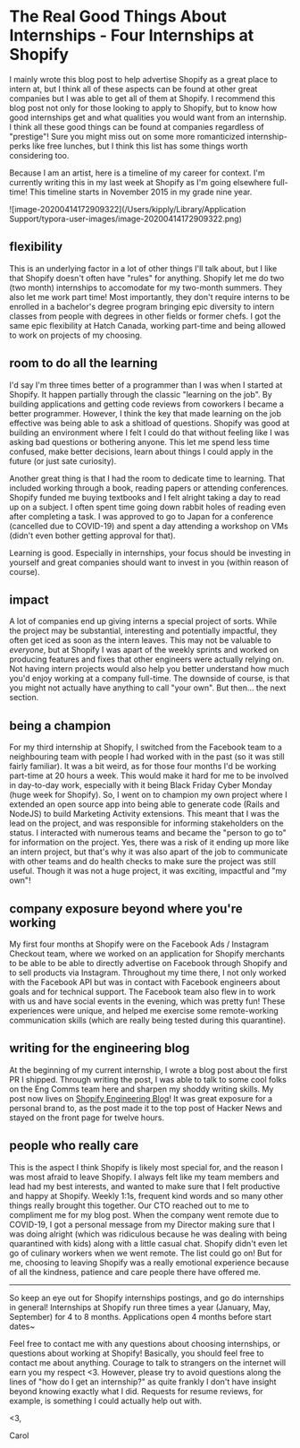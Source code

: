 # The Real Good Things About Internships - Four Internships at Shopify

I mainly wrote this blog post to help advertise Shopify as a great place to intern at, but I think all of these aspects can be found at other great companies but I was able to get all of them at Shopify. I recommend this blog post not only for those looking to apply to Shopify, but to know how good internships get and what qualities you would want from an internship. I think all these good things can be found at companies regardless of "prestige"! Sure you might miss out on some more romanticized internship-perks like free lunches, but I think this list has some things worth considering too.  

Because I am an artist, here is a timeline of my career for context. I'm currently writing this in my last week at Shopify as I'm going elsewhere full-time! This timeline starts in November 2015 in my grade nine year. 

![image-20200414172909322](/Users/kipply/Library/Application Support/typora-user-images/image-20200414172909322.png)

## flexibility

This is an underlying factor in a lot of other things I'll talk about, but I like that Shopify doesn't often have "rules" for anything. Shopify let me do two (two month) internships to accomodate for my two-month summers. They also let me work part time! Most importantly, they don't require interns to be enrolled in a bachelor's degree program bringing epic diversity to intern classes from people with degrees in other fields or former chefs. I got the same epic flexibility at Hatch Canada, working part-time and being allowed to work on projects of my choosing. 

## room to do all the learning

I'd say I'm three times better of a programmer than I was when I started at Shopify. It happen partially through the classic "learning on the job". By building applications and getting code reviews from coworkers I became a better programmer. However, I think the key that made learning on the job effective was being able to ask a shitload of questions. Shopify was good at building an environment where I felt I could do that without feeling like I was asking bad questions or bothering anyone. This let me spend less time confused, make better decisions, learn about things I could apply in the future (or just sate curiosity). 

Another great thing is that I had the room to dedicate time to learning. That included working through a book, reading papers or attending conferences. Shopify funded me buying textbooks and I felt alright taking a day to read up on a subject. I often spent time going down rabbit holes of reading even after completing a task. I was approved to go to Japan for a conference (cancelled due to COVID-19) and spent a day attending a workshop on VMs (didn't even bother getting approval for that).

Learning is good. Especially in internships, your focus should be investing in yourself and great companies should want to invest in you (within reason of course). 

## impact

A lot of companies end up giving interns a special project of sorts. While the project may be substantial, interesting and potentially impactful, they often get iced as soon as the intern leaves. This may not be valuable to _everyone_, but at Shopify I was apart of the weekly sprints and worked on producing features and fixes that other engineers were actually relying on. Not having intern projects would also help you better understand how much you'd enjoy working at a company full-time. The downside of course, is that you might not actually have anything to call "your own". But then... the next section. 

## being a champion 

For my third internship at Shopify, I switched from the Facebook team to a neighbouring team with people I had worked with in the past (so it was still fairly familiar). It was a bit weird, as for those four months I'd be working part-time at 20 hours a week. This would make it hard for me to be involved in day-to-day work, especially with it being Black Friday Cyber Monday (huge week for Shopify). So, I went on to champion my own project where I extended an open source app into being able to generate code (Rails and NodeJS) to build Marketing Activity extensions. This meant that I was the lead on the project, and was responsible for informing stakeholders on the status. I interacted with numerous teams and became the "person to go to" for information on the project. Yes, there was a risk of it ending up more like an intern project, but that's why it was also apart of the job to communicate with other teams and do health checks to make sure the project was still useful. Though it was not a huge project, it was exciting, impactful and "my own"! 

## company exposure beyond where you're working

My first four months at Shopify were on the Facebook Ads / Instagram Checkout team, where we worked on an application for Shopify merchants to be able to be able to directly advertise on Facebook through Shopify and to sell products via Instagram. Throughout my time there, I not only worked with the Facebook API but was in contact with Facebook engineers about goals and for technical support. The Facebook team also flew in to work with us and have social events in the evening, which was pretty fun! These experiences were unique, and helped me exercise some remote-working communication skills (which are really being tested during this quarantine). 

## writing for the engineering blog

At the beginning of my current internship, I wrote a blog post about the first PR I shipped. Through writing the post, I was able to talk to some cool folks on the Eng Comms team here and sharpen my shoddy writing skills. My post now lives on [Shopify Engineering Blog](https://engineering.shopify.com/blogs/engineering/optimizing-ruby-lazy-initialization-in-truffleruby-with-deoptimization)! It was great exposure for a personal brand to, as the post made it to the top post of Hacker News and stayed on the front page for twelve hours. 

## people who really care 

This is the aspect I think Shopify is likely most special for, and the reason I was most afraid to leave Shopify. I always felt like my team members and lead had my best interests, and wanted to make sure that I felt productive and happy at Shopify. Weekly 1:1s, frequent kind words and so many other things really brought this together. Our CTO reached out to me to compliment me for my blog post. When the company went remote due to COVID-19, I got a personal message from my Director making sure that I was doing alright (which was ridiculous because he was dealing with being quarantined with kids) along with a little casual chat. Shopify didn't even let go of culinary workers when we went remote. The list could go on! But for me, choosing to leaving Shopify was a really emotional experience because of all the kindness, patience and care people there have offered me. 

----

So keep an eye out for Shopify internships postings, and go do internships in general! Internships at Shopify run three times a year (January, May, September) for 4 to 8 months. Applications open 4 months before start dates~

Feel free to contact me with any questions about choosing internships, or questions about working at Shopify! Basically, you should feel free to contact me about anything. Courage to talk to strangers on the internet will earn you my respect <3. However, please try to avoid questions along the lines of "how do I get an internship?" as quite frankly I don't have insight beyond knowing exactly what I did. Requests for resume reviews, for example, is something I could actually help out with. 

<3, 

Carol